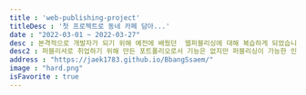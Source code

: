 ```yaml
---
title : 'web-publishing-project'
titleDesc : '첫 프로젝트로 동네 카페 담아...'
date : "2022-03-01 ~ 2022-03-27"
desc : 본격적으로 개발자가 되기 위해 예전에 배웠던  웹퍼블리싱에 대해 복습하게 되었습니다."
desc2 : 퍼블리셔로 취업하기 위해 만든 포트폴리오로서 기능은 없지만 퍼블리싱이 가능한 인재라는 느낌을 보여주고 싶었습니다."
address : "https://jaek1783.github.io/BbangSsaem/"
image : "hard.png"
isFavorite : true
---
```

